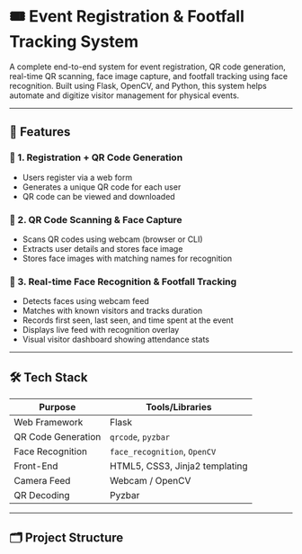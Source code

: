 # 🎟️ Event Registration & Footfall Tracking System

A complete end-to-end system for event registration, QR code generation, real-time QR scanning, face image capture, and footfall tracking using face recognition. Built using Flask, OpenCV, and Python, this system helps automate and digitize visitor management for physical events.

---

## 🧩 Features

### 🔹 1. Registration + QR Code Generation
- Users register via a web form
- Generates a unique QR code for each user
- QR code can be viewed and downloaded

### 🔹 2. QR Code Scanning & Face Capture
- Scans QR codes using webcam (browser or CLI)
- Extracts user details and stores face image
- Stores face images with matching names for recognition

### 🔹 3. Real-time Face Recognition & Footfall Tracking
- Detects faces using webcam feed
- Matches with known visitors and tracks duration
- Records first seen, last seen, and time spent at the event
- Displays live feed with recognition overlay
- Visual visitor dashboard showing attendance stats

---

## 🛠️ Tech Stack

| Purpose              | Tools/Libraries                           |
|----------------------|-------------------------------------------|
| Web Framework        | Flask                                     |
| QR Code Generation   | `qrcode`, `pyzbar`                        |
| Face Recognition     | `face_recognition`, `OpenCV`              |
| Front-End            | HTML5, CSS3, Jinja2 templating            |
| Camera Feed          | Webcam / OpenCV                           |
| QR Decoding          | Pyzbar                                    |

---

## 🗂️ Project Structure

